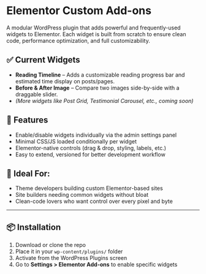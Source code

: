 # Elementor Custom Add-ons

A modular WordPress plugin that adds powerful and frequently-used widgets to Elementor. Each widget is built from scratch to ensure clean code, performance optimization, and full customizability.

## ✅ Current Widgets

- **Reading Timeline** – Adds a customizable reading progress bar and estimated time display on posts/pages.
- **Before & After Image** – Compare two images side-by-side with a draggable slider.
- *(More widgets like Post Grid, Testimonial Carousel, etc., coming soon)*

## 🎯 Features

- Enable/disable widgets individually via the admin settings panel
- Minimal CSS/JS loaded conditionally per widget
- Elementor-native controls (drag & drop, styling, labels, etc.)
- Easy to extend, versioned for better development workflow

## 🧩 Ideal For:
- Theme developers building custom Elementor-based sites
- Site builders needing common widgets without bloat
- Clean-code lovers who want control over every pixel and byte

---

## 📦 Installation

1. Download or clone the repo
2. Place it in your `wp-content/plugins/` folder
3. Activate from the WordPress Plugins screen
4. Go to **Settings > Elementor Add-ons** to enable specific widgets
